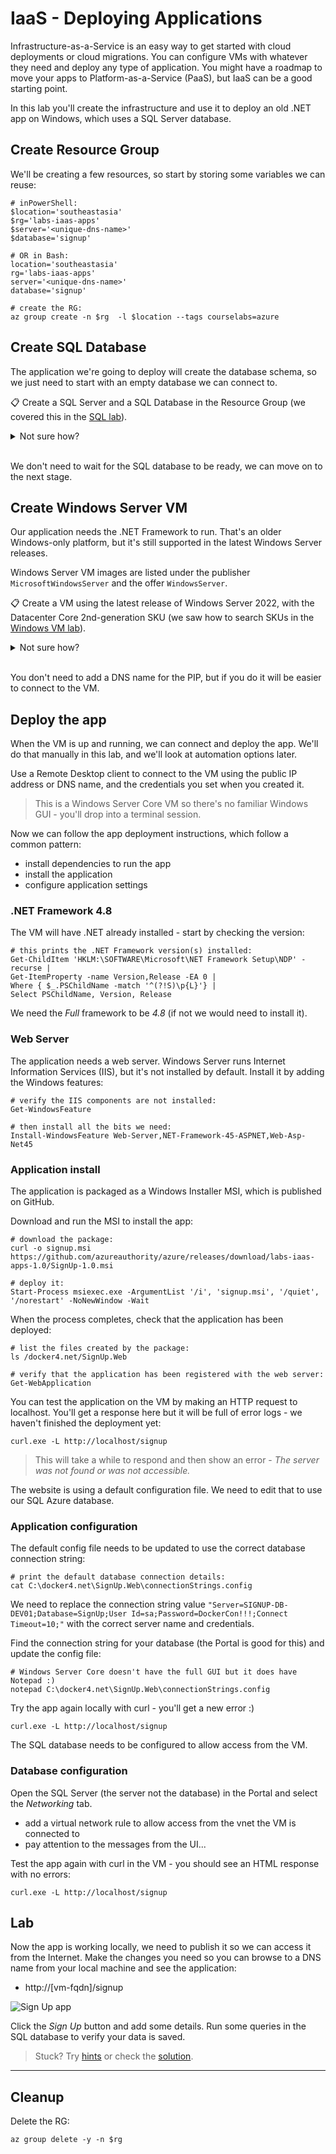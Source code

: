 # IaaS - Deploying Applications

Infrastructure-as-a-Service is an easy way to get started with cloud deployments or cloud migrations. You can configure VMs with whatever they need and deploy any type of application. You might have a roadmap to move your apps to Platform-as-a-Service (PaaS), but IaaS can be a good starting point. 

In this lab you'll create the infrastructure and use it to deploy an old .NET app on Windows, which uses a SQL Server database.


## Create Resource Group

We'll be creating a few resources, so start by storing some variables we can reuse:

```
# inPowerShell:
$location='southeastasia'
$rg='labs-iaas-apps'
$server='<unique-dns-name>'
$database='signup'

# OR in Bash:
location='southeastasia'
rg='labs-iaas-apps'
server='<unique-dns-name>'
database='signup'

# create the RG:
az group create -n $rg  -l $location --tags courselabs=azure
```

## Create SQL Database

The application we're going to deploy will create the database schema, so we just need to start with an empty database we can connect to.

📋 Create a SQL Server and a SQL Database in the Resource Group (we covered this in the [SQL lab](/labs/sql/README.md)).

<details>
  <summary>Not sure how?</summary>

We can use simple commands with the variables we have already set, and accept default values for a lot of the configuration settings:

```
az sql server create -g $rg -l $location -n $server -u sqladmin -p '<admin-password>'

az sql db create -g $rg -n $database -s $server --no-wait
```

</details><br/>

We don't need to wait for the SQL database to be ready, we can move on to the next stage.

## Create Windows Server VM

Our application needs the .NET Framework to run. That's an older Windows-only platform, but it's still supported in the latest Windows Server releases.

Windows Server VM images are listed under the publisher `MicrosoftWindowsServer` and the offer `WindowsServer`.

📋 Create a VM using the latest release of Windows Server 2022, with the Datacenter Core 2nd-generation SKU (we saw how to search SKUs in the [Windows VM lab](/labs/vm-win/README.md)).

<details>
  <summary>Not sure how?</summary>

```
# list out the SKUs:
az vm image list-skus -l westus -p MicrosoftWindowsServer -f WindowsServer -o table
```

Among the outputs you should see `2022-datacenter-core-g2` which is the SKU we're looking for.

```
# create a VM using the latest version of the image:
az vm create -l $location -g $rg -n app01 --image MicrosoftWindowsServer:WindowsServer:2022-datacenter-core-g2:latest --size Standard_D2s_v5 --admin-username labs --public-ip-address-dns-name <your-unique-dns-name> --admin-password <your-strong-password>
```

</details><br/>

You don't need to add a DNS name for the PIP, but if you do it will be easier to connect to the VM.

## Deploy the app

When the VM is up and running, we can connect and deploy the app. We'll do that manually in this lab, and we'll look at automation options later.

Use a Remote Desktop client to connect to the VM using the public IP address or DNS name, and the credentials you set when you created it. 

> This is a Windows Server Core VM so there's no familiar Windows GUI - you'll drop into a terminal session.

Now we can follow the app deployment instructions, which follow a common pattern:

- install dependencies to run the app
- install the application
- configure application settings

### .NET Framework 4.8

The VM will have .NET already installed - start by checking the version:

```
# this prints the .NET Framework version(s) installed:
Get-ChildItem 'HKLM:\SOFTWARE\Microsoft\NET Framework Setup\NDP' -recurse |
Get-ItemProperty -name Version,Release -EA 0 |
Where { $_.PSChildName -match '^(?!S)\p{L}'} |
Select PSChildName, Version, Release
```

We need the _Full_ framework to be _4.8_ (if not we would need to install it).

### Web Server

The application needs a web server. Windows Server runs Internet Information Services (IIS), but it's not installed by default. Install it by adding the Windows features:

```
# verify the IIS components are not installed:
Get-WindowsFeature

# then install all the bits we need:
Install-WindowsFeature Web-Server,NET-Framework-45-ASPNET,Web-Asp-Net45
```

### Application install

The application is packaged as a Windows Installer MSI, which is published on GitHub. 

Download and run the MSI to install the app:

```
# download the package:
curl -o signup.msi https://github.com/azureauthority/azure/releases/download/labs-iaas-apps-1.0/SignUp-1.0.msi

# deploy it:
Start-Process msiexec.exe -ArgumentList '/i', 'signup.msi', '/quiet', '/norestart' -NoNewWindow -Wait
```

When the process completes, check that the application has been deployed:

```
# list the files created by the package:
ls /docker4.net/SignUp.Web

# verify that the application has been registered with the web server:
Get-WebApplication
```

You can test the application on the VM by making an HTTP request to localhost. You'll get a response here but it will be full of error logs - we haven't finished the deployment yet:

```
curl.exe -L http://localhost/signup
```

> This will take a while to respond and then show an error - _The server was not found or was not accessible._ 

The website is using a default configuration file. We need to edit that to use our SQL Azure database.


### Application configuration

The default config file needs to be updated to use the correct database connection string:

```
# print the default database connection details:
cat C:\docker4.net\SignUp.Web\connectionStrings.config
```

We need to replace the connection string value `"Server=SIGNUP-DB-DEV01;Database=SignUp;User Id=sa;Password=DockerCon!!!;Connect Timeout=10;"` with the correct server name and credentials.

Find the connection string for your database (the Portal is good for this) and update the config file:

```
# Windows Server Core doesn't have the full GUI but it does have Notepad :)
notepad C:\docker4.net\SignUp.Web\connectionStrings.config
```

Try the app again locally with curl - you'll get a new error :)

```
curl.exe -L http://localhost/signup
```

The SQL database needs to be configured to allow access from the VM.

### Database configuration

Open the SQL Server (the server not the database) in the Portal and select the _Networking_ tab.

- add a virtual network rule to allow access from the vnet the VM is connected to
- pay attention to the messages from the UI...

Test the app again with curl in the VM - you should see an HTML response with no errors:

```
curl.exe -L http://localhost/signup
```

## Lab

Now the app is working locally, we need to publish it so we can access it from the Internet. Make the changes you need so you can browse to a DNS name from your local machine and see the application:

- http://[vm-fqdn]/signup

![Sign Up app](/img/signup-homepage.png)

Click the _Sign Up_ button and add some details. Run some queries in the SQL database to verify your data is saved.

> Stuck? Try [hints](hints.md) or check the [solution](solution.md).

___

## Cleanup

Delete the RG:

```
az group delete -y -n $rg
```